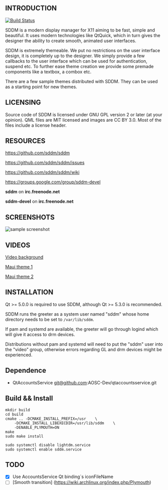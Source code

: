 ## INTRODUCTION

[![Build Status](https://travis-ci.org/sddm/sddm.svg?branch=master)](https://travis-ci.org/sddm/sddm)

SDDM is a modern display manager for X11 aiming to be fast, simple and beautiful. It uses modern technologies like QtQuick, which in turn gives the designer the ability to create smooth, animated user interfaces.

SDDM is extremely themeable. We put no restrictions on the user interface design, it is completely up to the designer. We simply provide a few callbacks to the user interface which can be used for authentication, suspend etc. To further ease theme creation we provide some premade components like a textbox, a combox etc.

There are a few sample themes distributed with SDDM. They can be used as a starting point for new themes.

## LICENSING

Source code of SDDM is licensed under GNU GPL version 2 or later (at your opinion). QML files are MIT licensed and images are CC BY 3.0. Most of the files include a license header.

## RESOURCES

https://github.com/sddm/sddm

https://github.com/sddm/sddm/issues

https://github.com/sddm/sddm/wiki

https://groups.google.com/group/sddm-devel

**sddm** on **irc.freenode.net**

**sddm-devel** on **irc.freenode.net**

## SCREENSHOTS

![sample screenshot](https://raw.github.com/sddm/sddm/master/data/themes/maui/maui.jpg)

## VIDEOS

[Video background](https://www.youtube.com/watch?v=kKwz2FQcE3c)

[Maui theme 1](https://www.youtube.com/watch?v=-0d1wkcU9DU)

[Maui theme 2](https://www.youtube.com/watch?v=dJ28mrOeuNA)

## INSTALLATION

Qt >= 5.0.0 is required to use SDDM, although Qt >= 5.3.0 is recommended.

SDDM runs the greeter as a system user named "sddm" whose home directory needs
to be set to ```/var/lib/sddm```.

If pam and systemd are available, the greeter will go through logind
which will give it access to drm devices.

Distributions without pam and systemd will need to put the "sddm" user
into the "video" group, otherwise errors regarding GL and drm devices
might be experienced.

## Dependence

* QtAccountsService git@github.com:AOSC-Dev/qtaccountsservice.git

## Build && Install

```
mkdir build
cd build
cmake .. -DCMAKE_INSTALL_PREFIX=/usr    \
    -DCMAKE_INSTALL_LIBEXECDIR=/usr/lib/sddm    \
    -DENABLE_PLYMOUTH=ON
make
sudo make install

sudo systemctl disable lightdm.service
sudo systemctl enable sddm.service
```

## TODO

- [x] Use AccountsService Qt binding`s iconFileName
- [ ] [Smooth transition] (https://wiki.archlinux.org/index.php/Plymouth)
